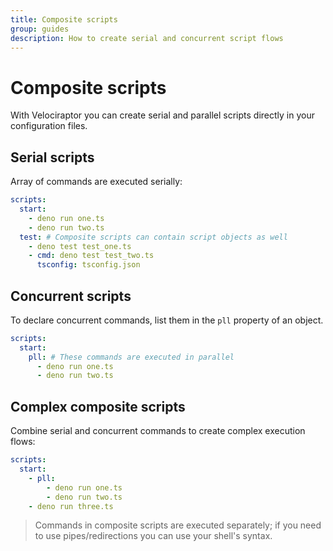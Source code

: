 ```yaml
---
title: Composite scripts
group: guides
description: How to create serial and concurrent script flows
---
```

# Composite scripts

With Velociraptor you can create serial and parallel scripts directly in your configuration files.

## Serial scripts

Array of commands are executed serially:

```yaml
scripts:
  start:
    - deno run one.ts
    - deno run two.ts
  test: # Composite scripts can contain script objects as well
    - deno test test_one.ts
    - cmd: deno test test_two.ts
      tsconfig: tsconfig.json
```

## Concurrent scripts

To declare concurrent commands, list them in the `pll` property of an object.

```yaml
scripts:
  start:
    pll: # These commands are executed in parallel
      - deno run one.ts
      - deno run two.ts
```

## Complex composite scripts

Combine serial and concurrent commands to create complex execution flows:

```yaml
scripts:
  start:
    - pll:
        - deno run one.ts
        - deno run two.ts
    - deno run three.ts
```

> Commands in composite scripts are executed separately; if you need to use pipes/redirections you can use your shell's
> syntax.
